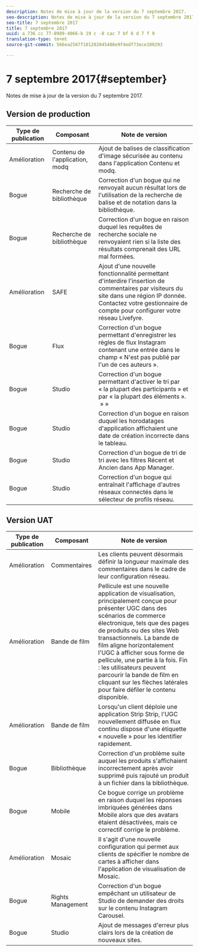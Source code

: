 ```yaml
---
description: Notes de mise à jour de la version du 7 septembre 2017.
seo-description: Notes de mise à jour de la version du 7 septembre 2017.
seo-title: 7 septembre 2017
title: 7 septembre 2017
uuid: a 736 cc 77-8989-4066-b 19 c -8 cac 7 bf 6 d 7 f 9
translation-type: tm+mt
source-git-commit: 566ea2587f101202045488e9f4edf73ece100293

---
```



# 7 septembre 2017{#september}

Notes de mise à jour de la version du 7 septembre 2017.

## Version de production

| **Type de publication** | **Composant** | **Note de version** |
|---|---|---|
| Amélioration | Contenu de l'application, modq | Ajout de balises de classification d'image sécurisée au contenu dans l'application Contenu et modq. |
| Bogue | Recherche de bibliothèque | Correction d'un bogue qui ne renvoyait aucun résultat lors de l'utilisation de la recherche de balise et de notation dans la bibliothèque. |
| Bogue | Recherche de bibliothèque | Correction d'un bogue en raison duquel les requêtes de recherche sociale ne renvoyaient rien si la liste des résultats comprenait des URL mal formées. |
| Amélioration | SAFE | Ajout d'une nouvelle fonctionnalité permettant d'interdire l'insertion de commentaires par visiteurs du site dans une région IP donnée. Contactez votre gestionnaire de compte pour configurer votre réseau Livefyre. |
| Bogue | Flux | Correction d'un bogue permettant d'enregistrer les règles de flux Instagram contenant une entrée dans le champ « N'est pas publié par l'un de ces auteurs ». |
| Bogue | Studio | Correction d'un bogue permettant d'activer le tri par « la plupart des participants » et par « la plupart des éléments ».  » » |
| Bogue | Studio | Correction d'un bogue en raison duquel les horodatages d'application affichaient une date de création incorrecte dans le tableau. |
| Bogue | Studio | Correction d'un bogue de tri de tri avec les filtres Récent et Ancien dans App Manager. |
| Bogue | Studio | Correction d'un bogue qui entraînait l'affichage d'autres réseaux connectés dans le sélecteur de profils réseau. |

## Version UAT

| **Type de publication** | **Composant** | **Note de version** |
|---|---|---|
| Amélioration | Commentaires | Les clients peuvent désormais définir la longueur maximale des commentaires dans le cadre de leur configuration réseau. |
| Amélioration | Bande de film | Pellicule est une nouvelle application de visualisation, principalement conçue pour présenter UGC dans des scénarios de commerce électronique, tels que des pages de produits ou des sites Web transactionnels. La bande de film aligne horizontalement l'UGC à afficher sous forme de pellicule, une partie à la fois. Fin : les utilisateurs peuvent parcourir la bande de film en cliquant sur les flèches latérales pour faire défiler le contenu disponible. |
| Amélioration | Bande de film | Lorsqu'un client déploie une application Strip Strip, l'UGC nouvellement diffusée en flux continu dispose d'une étiquette « nouvelle » pour les identifier rapidement. |
| Bogue | Bibliothèque | Correction d'un problème suite auquel les produits s'affichaient incorrectement après avoir supprimé puis rajouté un produit à un fichier dans la bibliothèque. |
| Bogue | Mobile | Ce bogue corrige un problème en raison duquel les réponses imbriquées générées dans Mobile alors que des avatars étaient désactivées, mais ce correctif corrige le problème. |
| Amélioration | Mosaic | Il s'agit d'une nouvelle configuration qui permet aux clients de spécifier le nombre de cartes à afficher dans l'application de visualisation de Mosaic. |
| Bogue | Rights Management | Correction d'un bogue empêchant un utilisateur de Studio de demander des droits sur le contenu Instagram Carousel. |
| Bogue | Studio | Ajout de messages d'erreur plus clairs lors de la création de nouveaux sites. |

